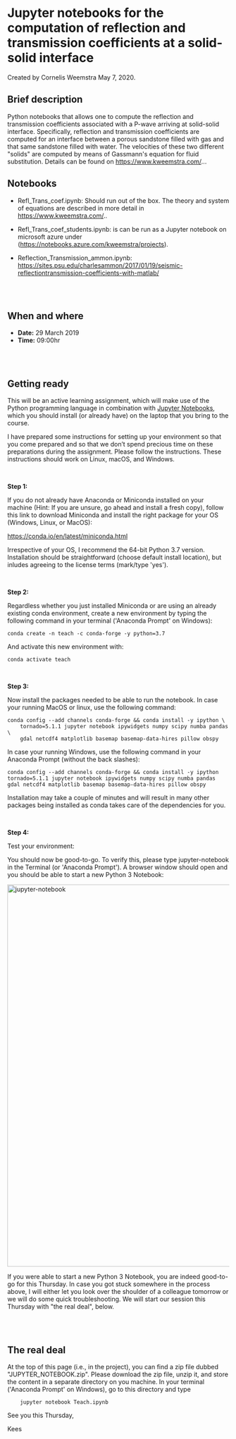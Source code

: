 # Jupyter notebooks for the computation of reflection and transmission coefficients at a solid-solid interface
Created by Cornelis Weemstra May 7, 2020. 

## Brief description

Python notebooks that allows one to compute the reflection and transmission coefficients associated with a P-wave arriving at solid-solid interface. Specifically, reflection and transmission coefficients are computed for an interface between a porous sandstone filled with gas and that same sandstone filled with water. The velocities of these two different "solids" are computed by means of Gassmann's equation for fluid substitution. Details can be found on https://www.kweemstra.com/...

## Notebooks

* Refl_Trans_coef.ipynb: 
Should run out of the box. The theory and system of equations are described in more detail in  https://www.kweemstra.com/..

* Refl_Trans_coef_students.ipynb:
 is can be run as a Jupyter notebook on microsoft azure under (https://notebooks.azure.com/kweemstra/projects).

* Reflection_Transmission_ammon.ipynb:
https://sites.psu.edu/charlesammon/2017/01/19/seismic-reflectiontransmission-coefficients-with-matlab/
<br/>
<br/>

## When and where

- **Date:** 29 March 2019
- **Time:** 09:00hr

<br/>
<br/>

## Getting ready

This will be an active learning assignment, which will make use of the Python programming language in combination with [Jupyter Notebooks](https://jupyter.org/), which you should install (or already have) on the laptop that you bring to the course.

I have prepared some instructions for setting up your environment so that you come prepared and so that we don’t spend precious time on these preparations during the assignment. Please follow the instructions. These instructions should work on Linux, macOS, and Windows.



<br/>

**Step 1:**

If you do not already have Anaconda or Miniconda installed on your machine (Hint: If you are unsure, go ahead and install a fresh copy), follow this link to download Miniconda and install the right package for your OS (Windows, Linux, or MacOS): 

https://conda.io/en/latest/miniconda.html

Irrespective of your OS, I recommend the 64-bit Python 3.7 version. Installation should be straightforward (choose default install location), but inludes agreeing to the license terms (mark/type 'yes').



<br/>

**Step 2:**

Regardless whether you just installed Miniconda or are using an already existing conda environment, create a new environment by typing the following command in your terminal ('Anaconda Prompt' on Windows):

```shell
conda create -n teach -c conda-forge -y python=3.7
```

And activate this new environment with:

```shell
conda activate teach
```


<br/>

**Step 3:**

Now install the packages needed to be able to run the notebook. In case your running MacOS or linux, use the following command:

```shell
conda config --add channels conda-forge && conda install -y ipython \
    tornado=5.1.1 jupyter notebook ipywidgets numpy scipy numba pandas \
    gdal netcdf4 matplotlib basemap basemap-data-hires pillow obspy
```
In case your running Windows, use the following command in your Anaconda Prompt (without the back slashes):
```shell
conda config --add channels conda-forge && conda install -y ipython tornado=5.1.1 jupyter notebook ipywidgets numpy scipy numba pandas gdal netcdf4 matplotlib basemap basemap-data-hires pillow obspy
```

Installation may take a couple of minutes and will result in many other packages being installed as conda takes care of the dependencies for you.


<br/>

**Step 4:**

Test your environment:

You should now be good-to-go. To verify this, please type jupyter-notebook in the Terminal (or 'Anaconda Prompt'). A browser window should open and you should be able to start a new Python 3 Notebook:

<img width="868" alt="jupyter-notebook" src="https://user-images.githubusercontent.com/54576788/63766573-c0331400-c8cb-11e9-9195-19d71528258a.png">

If you were able to start a new Python 3 Notebook, you are indeed good-to-go for this Thursday. In case you got stuck somewhere in the process above, I will either let you look over the shoulder of a colleague tomorrow or we will do some quick troubleshooting. We will start our session this Thursday with "the real deal", below.

<br/>
<br/>

## The real deal

At the top of this page (i.e., in the project), you can find a zip file dubbed "JUPYTER_NOTEBOOK.zip". Please download the zip file, unzip it, and store the content in a separate directory on you machine. In your terminal ('Anaconda Prompt' on Windows), go to this directory and type

```shell
    jupyter notebook Teach.ipynb
```

See you this Thursday,

Kees

